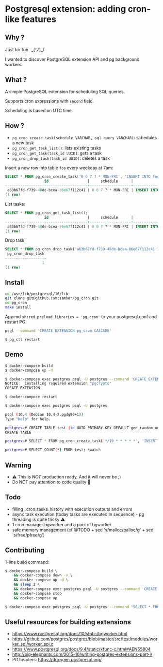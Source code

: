 
# Postgresql extension: adding cron-like features

## Why ?

Just for fun ¯\_(ツ)_/¯

I wanted to discover PostgreSQL extension API and pg background workers.

## What ?

A simple PostgreSQL extension for scheduling SQL queries.

Supports cron expressions with `second` field.

Scheduling is based on UTC time.

## How ?

- `pg_cron_create_task(schedule VARCHAR, sql_query VARCHAR)`: schedules a new task
- `pg_cron_get_task_list()`: lists existing tasks
- `pg_cron_get_task(task_id UUID)`: gets a task
- `pg_cron_drop_task(task_id UUID)`: deletes a task

Insert a new row into table `foo` every weekday at 7am:

```sql
SELECT * FROM pg_cron_create_task('0 0 7 ? * MON-FRI', 'INSERT INTO foo (bar) VALUES (42);');
                  id                  |     schedule      |               query                |       next_exec
--------------------------------------+-------------------+------------------------------------+------------------------
 a63b67fd-f739-48de-bcea-86e67f112c41 | 0 0 7 ? * MON-FRI | INSERT INTO foo (bar) VALUES (42); | 2018-06-06 07:00:00+00
(1 row)
```

List tasks:

```sql
SELECT * FROM pg_cron_get_task_list();
                  id                  |     schedule      |               query               |       next_exec
--------------------------------------+-------------------+-----------------------------------+------------------------
 a63b67fd-f739-48de-bcea-86e67f112c41 | 0 0 7 ? * MON-FRI | INSERT INTO foo (bar) VALUES (42); | 2018-06-06 07:00:00+00
(1 row)
```

Drop task:

```sql
SELECT * FROM pg_cron_drop_task('a63b67fd-f739-48de-bcea-86e67f112c41');
 pg_cron_drop_task
-------------------
                 1
(1 row)
```

## Install

```sh
cd /usr/lib/postgresql/10/lib
git clone git@github.com:samber/pg_cron.git
cd pg_cron
make install
```

Append `shared_preload_libraries = 'pg_cron'` to your postgresql.conf and restart PG.

```sh
psql --command 'CREATE EXTENSION pg_cron CASCADE'
```

```
$ pg_ctl restart
```

## Demo

```sh
$ docker-compose build
$ docker-compose up -d
````

```sh
$ docker-compose exec postgres psql -U postgres --command 'CREATE EXTENSION pg_cron CASCADE'
NOTICE:  installing required extension "pgcrypto"
CREATE EXTENSION

$ docker-compose restart
```

```sh
$ docker-compose exec postgres psql -U postgres

psql (10.4 (Debian 10.4-2.pgdg90+1))
Type "help" for help.

postgres=# CREATE TABLE test (id UUID PRIMARY KEY DEFAULT gen_random_uuid(), a INT DEFAULT NULL);
CREATE TABLE

postgres=# SELECT * FROM pg_cron_create_task('*/10 * * * * *', 'INSERT INTO test (a) values (42);');

postgres=# SELECT COUNT(*) FROM test; \watch
```

## Warning

- :warning: This is *NOT* production ready. And it will never be ;)
- Do NOT pay attention to code quality 🤮

## Todo

- filling _cron_tasks_history with execution outputs and errors
- async task execution (today tasks are executed in sequence) - pg threading is quite tricky :warning:
- 1 cron manager bgworker and a pool of bgworker
- safe memory management (cf @TODO + sed 's/malloc/palloc/g' + sed 's/free/pfree/g')

## Contributing

1-line build command:

```sh
$ docker-compose build \
    && docker-compose down -v \
    && docker-compose up -d \
    && sleep 2 \
    && docker-compose exec postgres psql -U postgres --command 'CREATE EXTENSION pg_cron CASCADE' \
    && docker-compose stop
    && docker-compose up

$ docker-compose exec postgres psql -U postgres --command "SELECT * FROM pg_cron_create_task('* * * * * *', 'SELECT 1;');"
```

## Useful resources for building extensions

- https://www.postgresql.org/docs/10/static/bgworker.html
- https://github.com/postgres/postgres/blob/master/src/test/modules/worker_spi/worker_spi.c
- https://www.postgresql.org/docs/9.4/static/xfunc-c.html#AEN55804
- http://big-elephants.com/2015-10/writing-postgres-extensions-part-i/
- PG headers: https://doxygen.postgresql.org/
